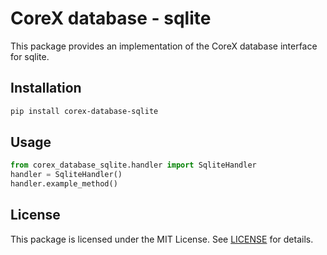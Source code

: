 # CoreX database - sqlite

This package provides an implementation of the CoreX database interface for sqlite.

## Installation
~~~bash
pip install corex-database-sqlite
~~~

## Usage
~~~python
from corex_database_sqlite.handler import SqliteHandler
handler = SqliteHandler()
handler.example_method()
~~~

## License
This package is licensed under the MIT License. See [LICENSE](../LICENSE) for details.
